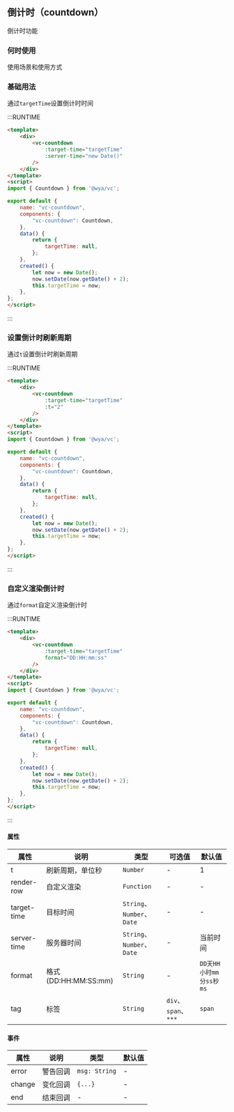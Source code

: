 ## 倒计时（countdown）
倒计时功能

### 何时使用

使用场景和使用方式

### 基础用法
通过`targetTime`设置倒计时时间

:::RUNTIME
```html
<template>
	<div>
		<vc-countdown 
			:target-time="targetTime" 
			:server-time="new Date()"
		/> 
	</div>
</template>
<script>
import { Countdown } from '@wya/vc';

export default {
	name: "vc-countdown",
	components: {
		"vc-countdown": Countdown,	
	},
	data() {
		return {
			targetTime: null,
		};
	},
	created() {
		let now = new Date();
		now.setDate(now.getDate() + 2);
		this.targetTime = now;
	},
};
</script>
```
:::

### 设置倒计时刷新周期
通过`t`设置倒计时刷新周期

:::RUNTIME
```html
<template>
	<div>
		<vc-countdown 
			:target-time="targetTime" 
			:t="2"
		/> 
	</div>
</template>
<script>
import { Countdown } from '@wya/vc';

export default {
	name: "vc-countdown",
	components: {
		"vc-countdown": Countdown,	
	},
	data() {
		return {
			targetTime: null,
		};
	},
	created() {
		let now = new Date();
		now.setDate(now.getDate() + 2);
		this.targetTime = now;
	},
};
</script>
```
:::

### 自定义渲染倒计时
通过`format`自定义渲染倒计时

:::RUNTIME
```html
<template>
	<div>
		<vc-countdown 
			:target-time="targetTime" 
			format="DD:HH:mm:ss"
		/> 
	</div>
</template>
<script>
import { Countdown } from '@wya/vc';

export default {
	name: "vc-countdown",
	components: {
		"vc-countdown": Countdown,	
	},
	data() {
		return {
			targetTime: null,
		};
	},
	created() {
		let now = new Date();
		now.setDate(now.getDate() + 2);
		this.targetTime = now;
	},
};
</script>
```
:::

#### 属性

属性 | 说明 | 类型 | 可选值 | 默认值
---|---|---|---|---
t | 刷新周期，单位秒 | `Number`	| - | 1		
render-row | 自定义渲染 | `Function` | - | -
target-time	| 目标时间 | `String`、 `Number`、 `Date` | - | - 
server-time	| 服务器时间 | `String`、 `Number`、 `Date` | - | 当前时间	
format | 格式(DD:HH:MM:SS:mm) | `String` | - | `DD天HH小时mm分ss秒ms`
tag | 标签 | `String` | `div`、`span`、`***` | `span`


#### 事件

属性 | 说明 | 类型 | 默认值
---|---|---|---
error | 警告回调 | `msg: String` | -
change | 变化回调 | `{...}` | -
end	| 结束回调 | - |	 -